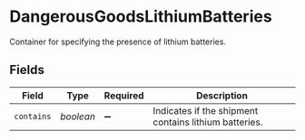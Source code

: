 # DangerousGoodsLithiumBatteries

Container for specifying the presence of lithium batteries.


## Fields

| Field                                                 | Type                                                  | Required                                              | Description                                           |
| ----------------------------------------------------- | ----------------------------------------------------- | ----------------------------------------------------- | ----------------------------------------------------- |
| `contains`                                            | *boolean*                                             | :heavy_minus_sign:                                    | Indicates if the shipment contains lithium batteries. |
